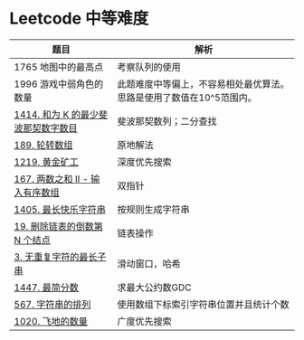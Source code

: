 # Leetcode 中等难度

| 题目                                                         | 解析                                                         |
| ------------------------------------------------------------ | ------------------------------------------------------------ |
| 1765 地图中的最高点                                          | 考察队列的使用                                               |
| 1996 游戏中弱角色的数量                                      | 此题难度中等偏上，不容易相处最优算法。思路是使用了数值在10^5范围内。 |
| [1414. 和为 K 的最少斐波那契数字数目](https://leetcode-cn.com/problems/find-the-minimum-number-of-fibonacci-numbers-whose-sum-is-k/) | 斐波那契数列；二分查找                                       |
| [189. 轮转数组](https://leetcode-cn.com/problems/rotate-array/) | 原地解法                                                     |
| [1219. 黄金矿工](https://leetcode-cn.com/problems/path-with-maximum-gold/) | 深度优先搜索                                                 |
| [167. 两数之和 II - 输入有序数组](https://leetcode-cn.com/problems/two-sum-ii-input-array-is-sorted/) | 双指针                                                       |
| [1405. 最长快乐字符串](https://leetcode-cn.com/problems/longest-happy-string/) | 按规则生成字符串                                             |
| [19. 删除链表的倒数第 N 个结点](https://leetcode-cn.com/problems/remove-nth-node-from-end-of-list/) | 链表操作                                                     |
| [3. 无重复字符的最长子串](https://leetcode-cn.com/problems/longest-substring-without-repeating-characters/) | 滑动窗口，哈希                                               |
| [1447. 最简分数](https://leetcode-cn.com/problems/simplified-fractions/) | 求最大公约数GDC                                              |
| [567. 字符串的排列](https://leetcode-cn.com/problems/permutation-in-string/) | 使用数组下标索引字符串位置并且统计个数                       |
| [1020. 飞地的数量](https://leetcode-cn.com/problems/number-of-enclaves/) | 广度优先搜索                                                 |

